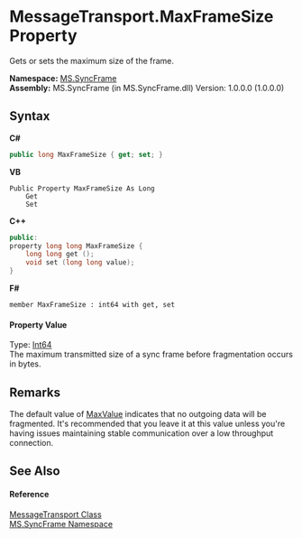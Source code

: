 # MessageTransport.MaxFrameSize Property 
 

Gets or sets the maximum size of the frame.

**Namespace:**&nbsp;<a href="de148c19-6fcd-6ea5-c13c-94525bd1dd5b">MS.SyncFrame</a><br />**Assembly:**&nbsp;MS.SyncFrame (in MS.SyncFrame.dll) Version: 1.0.0.0 (1.0.0.0)

## Syntax

**C#**<br />
``` C#
public long MaxFrameSize { get; set; }
```

**VB**<br />
``` VB
Public Property MaxFrameSize As Long
	Get
	Set
```

**C++**<br />
``` C++
public:
property long long MaxFrameSize {
	long long get ();
	void set (long long value);
}
```

**F#**<br />
``` F#
member MaxFrameSize : int64 with get, set

```


#### Property Value
Type: <a href="http://msdn2.microsoft.com/en-us/library/6yy583ek" target="_blank">Int64</a><br />The maximum transmitted size of a sync frame before fragmentation occurs in bytes.

## Remarks
The default value of <a href="http://msdn2.microsoft.com/en-us/library/xkeewe20" target="_blank">MaxValue</a> indicates that no outgoing data will be fragmented. It's recommended that you leave it at this value unless you're having issues maintaining stable communication over a low throughput connection.

## See Also


#### Reference
<a href="575abf99-2a1a-6037-410a-d736b8eacb32">MessageTransport Class</a><br /><a href="de148c19-6fcd-6ea5-c13c-94525bd1dd5b">MS.SyncFrame Namespace</a><br />
